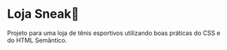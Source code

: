 # Loja Sneak:shoe:

Projeto  para uma loja de tênis esportivos utilizando boas práticas do CSS e do HTML Semântico.





